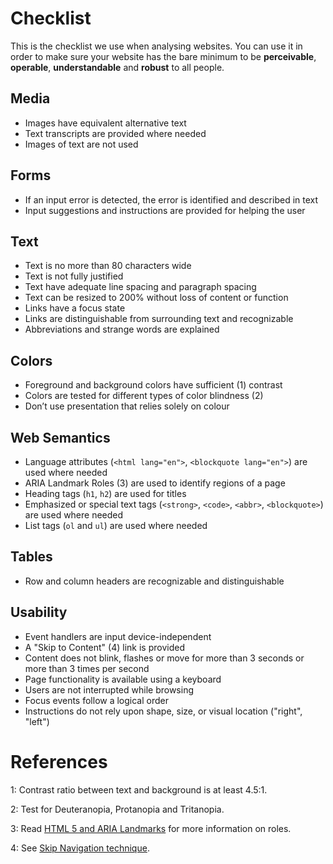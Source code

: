 # Checklist
This is the checklist we use when analysing websites. You can use it in order to make sure your website has the bare minimum to be **perceivable**, **operable**, **understandable** and **robust** to all people.

## Media
- Images have equivalent alternative text
- Text transcripts are provided where needed
- Images of text are not used

## Forms
- If an input error is detected, the error is identified and described in text
- Input suggestions and instructions are provided for helping the user

## Text
- Text is no more than 80 characters wide
- Text is not fully justified
- Text have adequate line spacing and paragraph spacing
- Text can be resized to 200% without loss of content or function
- Links have a focus state
- Links are distinguishable from surrounding text and recognizable
- Abbreviations and strange words are explained

## Colors
- Foreground and background colors have sufficient (1) contrast
- Colors are tested for different types of color blindness (2)
-	Don’t use presentation that relies solely on colour

## Web Semantics
- Language attributes (`<html lang="en">`, `<blockquote lang="en">`) are used where needed
- ARIA Landmark Roles (3) are used to identify regions of a page
- Heading tags (`h1`, `h2`) are used for titles
- Emphasized or special text tags (`<strong>`, `<code>`, `<abbr>`, `<blockquote>`) are used where needed
- List tags (`ol` and `ul`) are used where needed

## Tables
- Row and column headers are recognizable and distinguishable

## Usability
- Event handlers are input device-independent
- A "Skip to Content" (4) link is provided
- Content does not blink, flashes or move for more than 3 seconds or more than 3 times per second
- Page functionality is available using a keyboard
- Users are not interrupted while browsing
- Focus events follow a logical order
- Instructions do not rely upon shape, size, or visual location ("right", "left")

# References

1: Contrast ratio between text and background is at least 4.5:1.

2: Test for Deuteranopia, Protanopia and Tritanopia.

3: Read [HTML 5 and ARIA Landmarks](https://dequeuniversity.com/assets/html/jquery-summit/html5/slides/landmarks.html) for more information on roles.

4: See [Skip Navigation technique](http://webaim.org/techniques/skipnav/).
